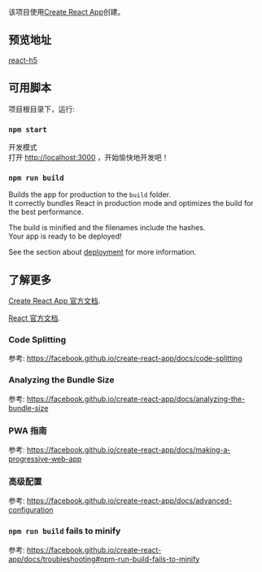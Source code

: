 该项目使用[Create React App](https://github.com/facebook/create-react-app)创建。

## 预览地址

[react-h5](https://zerosoul.github.io/react-h5)

## 可用脚本

项目根目录下，运行:

### `npm start`

开发模式<br>
打开 [http://localhost:3000](http://localhost:3000) ，开始愉快地开发吧！

### `npm run build`

Builds the app for production to the `build` folder.<br>
It correctly bundles React in production mode and optimizes the build for the best performance.

The build is minified and the filenames include the hashes.<br>
Your app is ready to be deployed!

See the section about [deployment](https://facebook.github.io/create-react-app/docs/deployment) for more information.

## 了解更多

[Create React App 官方文档](https://facebook.github.io/create-react-app/docs/getting-started).

[React 官方文档](https://reactjs.org/).

### Code Splitting

参考: https://facebook.github.io/create-react-app/docs/code-splitting

### Analyzing the Bundle Size

参考: https://facebook.github.io/create-react-app/docs/analyzing-the-bundle-size

### PWA 指南

参考: https://facebook.github.io/create-react-app/docs/making-a-progressive-web-app

### 高级配置

参考: https://facebook.github.io/create-react-app/docs/advanced-configuration

### `npm run build` fails to minify

参考: https://facebook.github.io/create-react-app/docs/troubleshooting#npm-run-build-fails-to-minify
